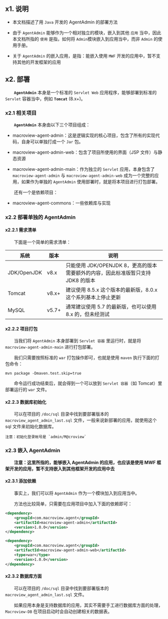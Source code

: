 
## x1. 说明 ##

 + 本文档描述了用 `Java` 开发的 AgentAdmin 的部署方法

 + 由于 `AgentAdmin` 能够作为一个相对独立的模块，嵌入到其他 `应用` 当中，因此本文档所指的 `使用` 是指，如何将 `Admin`模块嵌入到应用当中，而非 `Admin` 的使用手册。

 + 关于 `AgentAdmin` 的嵌入应用，是指：能嵌入使用 `MWF` 开发的应用中，暂不支持其他的开发框架的应用

## x2. 部署 ##

　　**`AgentAdmin`** 本身是一个标准的 `Servlet Web` 应用程序，能够部署到标准的 `Servlet` 容器当中，例如 **`Tomcat`** (8.x+)。

### x2.1 相关项目 ###

　　**`AgentAdmin`** 本身由以下三个项目组成：

 + macroview-agent-admin：这是逻辑实现的核心项目，包含了所有的实现代码，自身可以单独打成一个 `Jar` 包。

 + macroview-agent-admin-web：包含了项目所使用的界面（JSP 文件）与静态资源

 + macroview-agent-admin-main：作为独立的 `Servlet` 应用，本身包含了 `macroview-agent-admin` 与 `macroview-agent-admin-web` 成为一个完整的应用，如果作为单独的 `AgentAdmin` 使用部署时，就是将本项目进行打包部署。 

　　还有一个是依赖项目：

 + macroview-agent-commons：一些依赖库与实现


### x2.2 部署单独的 AgentAdmin ###

#### x2.2.1 需求清单 ####

　　下面是一个简单的需求清单：

 | 系统 | 版本 | 说明 |
 |-|-|-|
 | JDK/OpenJDK | v8.x  | 只能使用 JDK/OPENJDK 8，更高的版本需要额外的内容，因此标准版暂只支持 JDK8 的版本 |
 | Tomcat      | v8.x+ | 建议使用 8.5.x 这个版本的最新版，8.0.x 这个系列基本上停止更新 |
 | MySQL       | v5.7+ | 通常建议使用 5.7 的最新版，也可以使用 8.x 的，但未经测试 |
 
#### x2.2.2 项目打包 ####

　　当我们将 `AgentAdmin` 本身部署到 `Servlet 容器` 里运行时，就是将 `macroview-agent-admin-main` 进行打包部署。

　　我们只需要按照标准的 `war` 打包操作即可，也就是使用 `maven` 执行下面的打包命令：

```shell
mvn package -Dmaven.test.skip=true
```

　　命令运行成功结束后，就会得到一个可以放到 `Servlet 容器`（如 Tomcat）里部署运行的 `war` 文件。

#### x2.2.3 数据库初始化 #### 

　　可以在项目的 `/doc/sql` 目录中找到要部署版本的 `macroview_agent_admin_last.sql` 文件，一般来说新部署的应用，就使用这个 sql 文件来初始化数据库。 

    注意：初始化登录帐号是 `admin/M@croview`

### x2.3 嵌入 AgentAdmin ###

　　**注意：这里所指的，能够嵌入 AgentAdmin 的应用，也应该是使用 MWF 框架开发的应用，暂不支持嵌入到其他框架开发的应用中去**

#### x2.3.1 添加依赖 ####

　　事实上，我们可以将 `AgentAdmin` 作为一个模块加入到应用当中。

　　方法也比较简单，只需要在应用项目中加入下面的依赖即可：

```xml
<dependency>
    <groupId>com.macroview.agent</groupId>
    <artifactId>macroview-agent-admin</artifactId>
    <version>1.0.0</version>
</dependency>

<dependency>
    <groupId>com.macroview.agent</groupId>
    <artifactId>macroview-agent-admin-web</artifactId>
    <type>war</type>
    <version>1.0.0</version>
</dependency>
```

#### x2.3.2 数据库方面 ####

　　可以在项目的 `/doc/sql` 目录中找到要部署版本的 `macroview_agent_admin_last.sql` 文件。

　　如果应用本身是支持数据库的应用，其实不需要手工进行数据库方面的处理，`Macroview-DB` 在项目启动时会自动创建相关的数据表。

